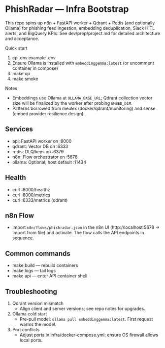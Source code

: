 # PhishRadar — Infra Bootstrap

This repo spins up n8n + FastAPI worker + Qdrant + Redis (and optionally Ollama) for phishing feed ingestion, embedding deduplication, Slack HITL alerts, and BigQuery KPIs. See dev/prep/project.md for detailed architecture and acceptance.

Quick start
1. cp .env.example .env
2. Ensure Ollama is installed with `embeddinggemma:latest` (or uncomment container in compose)
3. make up
4. make smoke

Notes
- Embeddings use Ollama at `OLLAMA_BASE_URL`; Qdrant collection vector size will be finalized by the worker after probing `EMBED_DIM`.
- Patterns borrowed from meulex (docker/qdrant/monitoring) and sense (embed provider resilience design).

## Services
- api: FastAPI worker on :8000
- qdrant: Vector DB on :6333
- redis: DLQ/keys on :6379
- n8n: Flow orchestrator on :5678
- ollama: Optional; host default :11434

## Health
- curl :8000/healthz
- curl :8000/metrics
- curl :6333/metrics (qdrant)

## n8n Flow
- Import `n8n/flows/phishradar.json` in the n8n UI (http://localhost:5678 → Import from file) and activate. The flow calls the API endpoints in sequence.

## Common commands
- make build — rebuild containers
- make logs — tail logs
- make api — enter API container shell

## Troubleshooting
1) Qdrant version mismatch
   - Align client and server versions; see repo notes for upgrades.
2) Ollama cold start
   - Pre-pull model: `ollama pull embeddinggemma:latest`. First request warms the model.
3) Port conflicts
   - Adjust ports in infra/docker-compose.yml; ensure OS firewall allows local ports.

